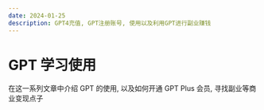 ```yaml
---
date: 2024-01-25
description: GPT4充值, GPT注册账号, 使用以及利用GPT进行副业赚钱
---
```


# GPT 学习使用

在这一系列文章中介绍 GPT 的使用, 以及如何开通 GPT Plus 会员, 寻找副业等商业变现点子
